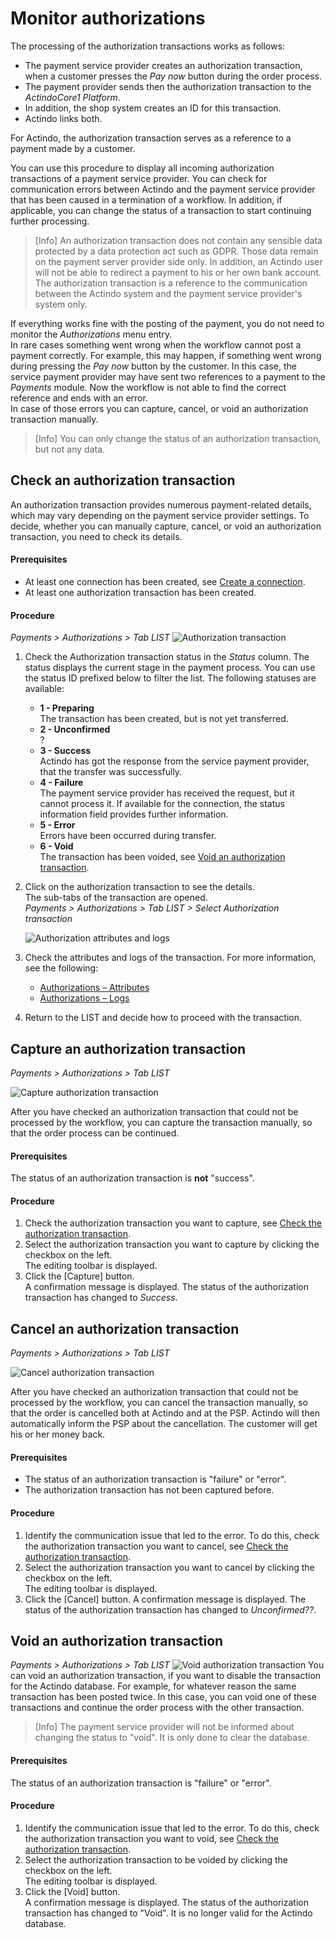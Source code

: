 # Monitor authorizations

The processing of the authorization transactions works as follows: 
-   The payment service provider creates an authorization transaction, when a customer presses the *Pay now* button during the order process.   
- The payment provider sends then the authorization transaction to the *ActindoCore1 Platform*.    
- In addition, the shop system creates an ID for this transaction.  
- Actindo links both.   

For Actindo, the authorization transaction serves as a reference to a payment made by a customer.   

You can use this procedure to display all incoming authorization transactions of a payment service provider. You can check for communication errors between Actindo and the payment service provider that has been caused in a termination of a workflow. In addition, if applicable, you can change the status of a transaction to start continuing further processing.    
  
 > [Info] An authorization transaction does not contain any sensible data protected by a data protection act such as GDPR. Those data remain on the payment server provider side only. In addition, an Actindo user will not be able to redirect a payment to his or her own bank account. The authorization transaction is a reference to the communication between the Actindo system and the payment service provider's system only.    

If everything works fine with the posting of the payment, you do not need to monitor the *Authorizations* menu entry.   
In rare cases something went wrong when the workflow cannot post a payment correctly. For example, this may happen, if something went wrong during pressing the *Pay now* button by the customer. In this case, the service payment provider may have sent two references to a payment to the *Payments* module. Now the workflow is not able to find the correct reference and ends with an error.   
In case of those errors you can capture, cancel, or void an authorization transaction manually.   
> [Info] You can only change the status of an authorization transaction, but not any data.


## Check an authorization transaction
An authorization transaction provides numerous payment-related details, which may vary depending on the payment service provider settings. To decide, whether you can manually capture, cancel, or void an authorization transaction, you need to check its details.

#### Prerequisites

- At least one connection has been created, see [Create a connection](../Integration/01_ManageConnections.md#create-a-connection).
- At least one authorization transaction has been created.

#### Procedure

*Payments > Authorizations > Tab LIST*
![Authorization transaction](../../Assets/Screenshots/Payments/Authorizations/LISTAuthorizations.png "[Authorization transaction]")

1. Check the Authorization transaction status in the *Status* column. The status displays the current stage in the payment process. You can use the status ID prefixed below to filter the list. The following statuses are available: 
    - **1 - Preparing**  
        The transaction has been created, but is not yet transferred.
    - **2 - Unconfirmed**   
    ?
    - **3 - Success**  
        Actindo has got the response from the service payment provider, that the transfer was successfully.
    - **4 - Failure**   
        The payment service provider has received the request, but it cannot process it. If available for the connection, the status information field provides further information.
    - **5 - Error**   
       Errors have been occurred during transfer.
    - **6 - Void**   
       The transaction has been voided, see [Void an authorization transaction](01_ManageAuthorizations.md#void-an-authorization-transaction).
    
2. Click on the authorization transaction to see the details.   
    The sub-tabs of the transaction are opened.  
    *Payments > Authorizations > Tab LIST > Select Authorization transaction*  

    ![Authorization attributes and logs](../../Assets/Screenshots/Payments/Authorizations/CheckAttributes.png "[Authorization attributes and logs]")

3. Check the attributes and logs of the transaction. For more information, see the following:
   - [Authorizations &ndash; Attributes](../UserInterface/01_ListAuthorizations.md#authorizations-–-attributes)
   - [Authorizations &ndash; Logs](../UserInterface/01_ListAuthorizations.md#authorizations-–-logs)
4. Return to the LIST and decide how to proceed with the transaction.

## Capture an authorization transaction

*Payments > Authorizations > Tab LIST*

![Capture authorization transaction](../../Assets/Screenshots/Payments/Authorizations/ChangeAuthorization.png "[Capture authorization transaction]")

After you have checked an authorization transaction that could not be processed by the workflow, you can capture the transaction manually, so that the order process can be continued.

#### Prerequisites

The status of an authorization transaction is **not** "success". <!---Stimmt das oder gibt es noch mehr?-->

#### Procedure

1. Check the authorization transaction you want to capture, see [Check the authorization transaction](./01_ManageAuthorization.md#check-an-authorization-transaction).
2. Select the authorization transaction you want to capture by clicking the checkbox on the left.   
    The editing toolbar is displayed.
3. Click the [Capture] button.  
   A confirmation message is displayed. The status of the authorization transaction has changed to *Success*.  <!---stimmt das?-->
  

## Cancel an authorization transaction

*Payments > Authorizations > Tab LIST*

![Cancel authorization transaction](../../Assets/Screenshots/Payments/Authorizations/ChangeAuthorization.png "[Cancel authorization transaction]")

After you have checked an authorization transaction that could not be processed by the workflow, you can cancel the transaction manually, so that the order is cancelled both at Actindo and at the PSP. Actindo will then automatically inform the PSP about the cancellation. The customer will get his or her money back.

#### Prerequisites
- The status of an authorization transaction is "failure" or "error". 
- The authorization transaction has not been captured before.

#### Procedure
1. Identify the communication issue that led to the error. To do this, check the authorization transaction you want to cancel, see [Check the authorization transaction](01_ManageAuthorization.md#check-an-authorization-transaction).
2. Select the authorization transaction you want to cancel by clicking the checkbox on the left.   
    The editing toolbar is displayed.
3. Click the [Cancel] button.   <!---was passsiert dann-->
   A confirmation message is displayed. The status of the authorization transaction has changed to *Unconfirmed??*.


## Void an authorization transaction

*Payments > Authorizations > Tab LIST*
![Void authorization transaction](../../Assets/Screenshots/Payments/Authorizations/ChangeAuthorization.png "[Capture authorization transaction]")
You can void an authorization transaction, if you want to disable the transaction for the Actindo database. For example, for whatever reason the same transaction has been posted twice. In this case, you can void one of these transactions and continue the order process with the other transaction.
> [Info] The payment service provider will not be informed about changing the status to "void". It is only done to clear the database.


#### Prerequisites

The status of an authorization transaction is "failure" or "error".

#### Procedure

1. Identify the communication issue that led to the error. To do this, check the authorization transaction you want to void, see [Check the authorization transaction](./01_ManageAuthorizations.md#check-an-authorization-transaction).
2. Select the authorization transaction to be voided by clicking the checkbox on the left.   
    The editing toolbar is displayed.
3. Click the [Void] button.   
   A confirmation message is displayed. The status of the authorization transaction has changed to "Void". It is no longer valid for the Actindo database.